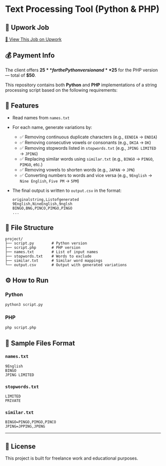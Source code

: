 # Text Processing Tool (Python & PHP)

## 📌 Upwork Job

[🔗 View This Job on Upwork]([https://www.upwork.com/job-link-here](https://www.upwork.com/jobs/~021927708932488243264?referrer_url_path=%2Fbest-matches%2Fdetails%2F~021927708932488243264))

## 💰 Payment Info

The client offers **$25** for the Python version and **$25** for the PHP version — total of **$50**.


This repository contains both **Python** and **PHP** implementations of a string processing script based on the following requirements:

## 📌 Features

* Read names from `names.txt`
* For each name, generate variations by:

  * ✅ Removing continuous duplicate characters (e.g., `EENDIA` → `ENDIA`)
  * ✅ Removing consecutive vowels or consonants (e.g., `DKIA` → `DK`)
  * ✅ Removing stopwords listed in `stopwords.txt` (e.g., `JPING LIMITED` → `JPING`)
  * ✅ Replacing similar words using `similar.txt` (e.g., `BINGO` → `PINGO`, `PIMGO`, etc.)
  * ✅ Removing vowels to shorten words (e.g., `JAPAN` → `JPN`)
  * ✅ Converting numbers to words and vice versa (e.g., `9English` → `Nine English`, `Five PM` → `5PM`)
* The final output is written to `output.csv` in the format:

  ```
  originalstring,Listofgenerated
  9English,NineEnglish,9nglsh
  BINGO,BNG,PINCO,PIMGO,PINGO
  ...
  ```

## 📁 File Structure

```
project/
├── script.py        # Python version
├── script.php       # PHP version
├── names.txt        # List of input names
├── stopwords.txt    # Words to exclude
├── similar.txt      # Similar word mappings
└── output.csv       # Output with generated variations
```

## ⚙️ How to Run

### Python

```bash
python3 script.py
```

### PHP

```bash
php script.php
```

## 📅 Sample Files Format

### `names.txt`

```
9English
BINGO
JPING LIMITED
```

### `stopwords.txt`

```
LIMITED
PRIVATE
```

### `similar.txt`

```
BINGO=PINGO,PIMGO,PINCO
JPING=JPPING,JPENG
```


---

## 📜 License

This project is built for freelance work and educational purposes.
